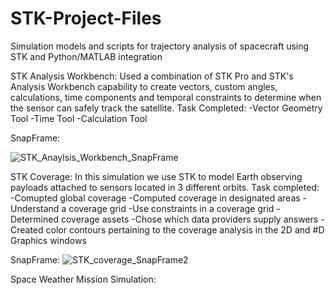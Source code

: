# STK-Project-Files
Simulation models and scripts for trajectory analysis of spacecraft using STK and Python/MATLAB integration

STK Analysis Workbench: Used a combination of STK Pro and STK's Analysis Workbench capability to create vectors, custom angles, calculations, time components and temporal constraints to determine when the sensor can safely track the satellite.
Task Completed: 
-Vector Geometry Tool 
-Time Tool
-Calculation Tool 

SnapFrame: 


![STK_Anaylsis_Workbench_SnapFrame](https://github.com/Jakayla-R/STK-Scenario-Files/assets/90592223/49a10b35-13ed-44c7-8e30-c4ea91be2a8b)

STK Coverage: In this simulation we use STK to model Earth observing payloads attached to sensors located in 3 different orbits. 
Task completed: 
-Comupted global coverage
-Computed coverage in designated areas
-Understand a coverage grid 
-Use constraints in a coverage grid 
-Determined coverage assets
-Chose which data providers supply answers
-Created color contours pertaining to the coverage analysis in the 2D and #D Graphics windows 

SnapFrame: 
![STK_coverage_SnapFrame2](https://github.com/Jakayla-R/STK-Scenario-Files/assets/90592223/0113eb3e-43e8-434b-b286-ce1c4f351c21)


Space Weather Mission Simulation:
